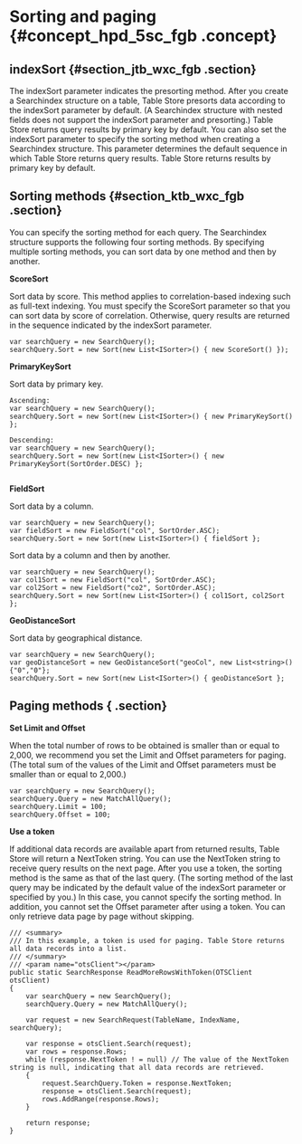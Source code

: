 # Sorting and paging {#concept_hpd_5sc_fgb .concept}

## indexSort {#section_jtb_wxc_fgb .section}

The indexSort parameter indicates the presorting method. After you create a Searchindex structure on a table, Table Store presorts data according to the indexSort parameter by default. \(A Searchindex structure with nested fields does not support the indexSort parameter and presorting.\) Table Store returns query results by primary key by default. You can also set the indexSort parameter to specify the sorting method when creating a Searchindex structure. This parameter determines the default sequence in which Table Store returns query results. Table Store returns results by primary key by default.

## Sorting methods {#section_ktb_wxc_fgb .section}

You can specify the sorting method for each query. The Searchindex structure supports the following four sorting methods. By specifying multiple sorting methods, you can sort data by one method and then by another.

**ScoreSort**

Sort data by score. This method applies to correlation-based indexing such as full-text indexing. You must specify the ScoreSort parameter so that you can sort data by score of correlation. Otherwise, query results are returned in the sequence indicated by the indexSort parameter.

```
var searchQuery = new SearchQuery();
searchQuery.Sort = new Sort(new List<ISorter>() { new ScoreSort() });
```

**PrimaryKeySort**

Sort data by primary key.

```
Ascending:
var searchQuery = new SearchQuery();
searchQuery.Sort = new Sort(new List<ISorter>() { new PrimaryKeySort() };

Descending:
var searchQuery = new SearchQuery();
searchQuery.Sort = new Sort(new List<ISorter>() { new PrimaryKeySort(SortOrder.DESC) };


```

**FieldSort**

Sort data by a column.

```
var searchQuery = new SearchQuery();
var fieldSort = new FieldSort("col", SortOrder.ASC);
searchQuery.Sort = new Sort(new List<ISorter>() { fieldSort };
```

Sort data by a column and then by another.

```
var searchQuery = new SearchQuery();
var col1Sort = new FieldSort("col", SortOrder.ASC);
var col2Sort = new FieldSort("co2", SortOrder.ASC);
searchQuery.Sort = new Sort(new List<ISorter>() { col1Sort, col2Sort };
```

**GeoDistanceSort**

Sort data by geographical distance.

```
var searchQuery = new SearchQuery();
var geoDistanceSort = new GeoDistanceSort("geoCol", new List<string>(){"0","0"};
searchQuery.Sort = new Sort(new List<ISorter>() { geoDistanceSort };
```

## Paging methods { .section}

**Set Limit and Offset**

When the total number of rows to be obtained is smaller than or equal to 2,000, we recommend you set the Limit and Offset parameters for paging. \(The total sum of the values of the Limit and Offset parameters must be smaller than or equal to 2,000.\)

```
var searchQuery = new SearchQuery();
searchQuery.Query = new MatchAllQuery();
searchQuery.Limit = 100;
searchQuery.Offset = 100;
```

**Use a token**

If additional data records are available apart from returned results, Table Store will return a NextToken string. You can use the NextToken string to receive query results on the next page. After you use a token, the sorting method is the same as that of the last query. \(The sorting method of the last query may be indicated by the default value of the indexSort parameter or specified by you.\) In this case, you cannot specify the sorting method. In addition, you cannot set the Offset parameter after using a token. You can only retrieve data page by page without skipping.

```
/// <summary>
/// In this example, a token is used for paging. Table Store returns all data records into a list.
/// </summary>
/// <param name="otsClient"></param>
public static SearchResponse ReadMoreRowsWithToken(OTSClient otsClient)
{
    var searchQuery = new SearchQuery();
    searchQuery.Query = new MatchAllQuery();
    
    var request = new SearchRequest(TableName, IndexName, searchQuery);

    var response = otsClient.Search(request);
    var rows = response.Rows;
    while (response.NextToken ! = null) // The value of the NextToken string is null, indicating that all data records are retrieved.
    {
        request.SearchQuery.Token = response.NextToken;
        response = otsClient.Search(request);
        rows.AddRange(response.Rows);
    }

    return response;
}
```

